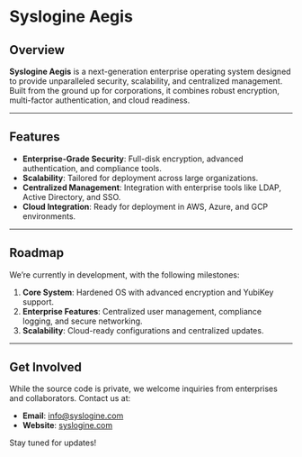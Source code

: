 # Syslogine Aegis

## Overview
**Syslogine Aegis** is a next-generation enterprise operating system designed to provide unparalleled security, scalability, and centralized management. Built from the ground up for corporations, it combines robust encryption, multi-factor authentication, and cloud readiness.

---

## Features
- **Enterprise-Grade Security**: Full-disk encryption, advanced authentication, and compliance tools.
- **Scalability**: Tailored for deployment across large organizations.
- **Centralized Management**: Integration with enterprise tools like LDAP, Active Directory, and SSO.
- **Cloud Integration**: Ready for deployment in AWS, Azure, and GCP environments.

---

## Roadmap
We’re currently in development, with the following milestones:
1. **Core System**: Hardened OS with advanced encryption and YubiKey support.
2. **Enterprise Features**: Centralized user management, compliance logging, and secure networking.
3. **Scalability**: Cloud-ready configurations and centralized updates.

---

## Get Involved
While the source code is private, we welcome inquiries from enterprises and collaborators. Contact us at:
- **Email**: info@syslogine.com
- **Website**: [syslogine.com](https://syslogine.com)

Stay tuned for updates!
